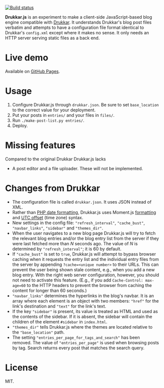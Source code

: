 [![Build status](https://travis-ci.org/dbohdan/drukkar.js.svg?branch=gh-pages)](https://travis-ci.org/dbohdan/drukkar.js)

**Drukkar.js** is an experiment to make a client-side JavaScript-based blog engine compatible with [Drukkar](http://drukkar.sourceforge.net/). It understands Drukkar's blog post files verbatim and attempts to have a configuration file format identical to Drukkar's `config.xml` except where it makes no sense. It only needs an HTTP server serving static files as a back end.

Live demo
=========

Available on [GitHub Pages](https://dbohdan.github.io/drukkar.js/).

Usage
=====

1. Configure Drukkar.js through `drukkar.json`. Be sure to set `base_location` to the correct value for your deployment.
2. Put your posts in `entries/` and your files in `files/`.
3. Run `./make-post-list.py entries/`.
4. Deploy.

Missing features
================

Compared to the original Drukkar Drukkar.js lacks

* A post editor and a file uploader. These will not be implemented.

Changes from Drukkar
====================

* The configuration file is called `drukkar.json`. It uses JSON instead of XML.
* Rather than [PHP date formatting](http://php.net/manual/en/function.date.php), Drukkar.js uses Moment.js [formatting](http://momentjs.com/docs/#/displaying/format/) and [UTC offset](http://momentjs.com/docs/#/manipulating/utc-offset/) (time zone) syntax.
* New settings in the config file: `"refresh_interval"`, `"cache_bust"`, `"navbar_links"`, `"sidebar"` and `"themes_dir"`.
 * When the user navigates to a new blog page Drukkar.js will try to fetch the relevant blog entries and/or the blog entry list from the server if they were last fetched more than *N* seconds ago. The value of *N* is determined by `"refresh_interval"`; it is 60 by default.
 * If `"cache_bust"` is set to `true`, Drukkar.js will attempt to bypass browser caching when it requests the entry list and the individual entry files from the server by appending `?cache=<unique number>` to their URLs. This can prevent the user being shown stale content, e.g., when you add a new blog entry. With the right web server configuration, however, you should not need to activate this feature. (E.g., if you add `Cache-Control: max-age=60` to the HTTP headers to prevent the browser from caching the content for longer than 60 seconds.)
 * `"navbar_links"` determines the hyperlinks in the blog's navbar. It is an array where each element is an object with two members: `"href"` for the link's destination and `"text"` for the link's text.
 * If the key `"sidebar"` is present, its value is treated as HTML and used as the contents of the sidebar. If it is absent, the sidebar will contain the children of the element `#sidebar` in `index.html`.
 * `"themes_dir"` tells Drukkar.js where the themes are located relative to the `"base_location"` path.
* The setting `"entries_per_page_for_tags_and_search"` has been removed. The value of `"entries_per_page"` is used when browsing posts by tag. Search returns every post that matches the search query.

License
=======

MIT.
